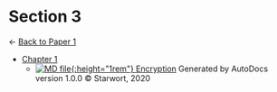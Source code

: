 # Section 3

← [Back to Paper 1](..)

- [Chapter 1](chapter_1/index.html)
  - [![MD file](https://img.icons8.com/windows/512/4a90e2/regular-document.png){:height="1rem"} Encryption](chapter_1/encryption.html)
Generated by AutoDocs version 1.0.0 © Starwort, 2020
